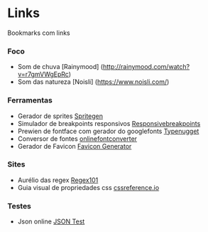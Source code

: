 # Links
Bookmarks com links

### Foco
- Som de chuva [Rainymood] (http://rainymood.com/watch?v=r7gmVWgEpRc)
- Som das natureza [Noisli] (https://www.noisli.com/)

### Ferramentas
- Gerador de sprites [Spritegen](http://spritegen.website-performance.org/)
- Simulador de breakpoints responsivos [Responsivebreakpoints](http://www.responsivebreakpoints.com/)
- Prewien de fontface com gerador do googlefonts [Typenugget](http://beta.typenugget.com/)
- Conversor de fontes [onlinefontconverter](https://onlinefontconverter.com/)
- Gerador de Favicon [Favicon Generator](http://www.favicon-generator.org/.com/)

### Sites
- Aurélio das regex [Regex101](https://regex101.com/)
- Guia visual de propriedades css [cssreference.io](http://cssreference.io)

### Testes
- Json online [JSON Test](http://www.jsontest.com/)

